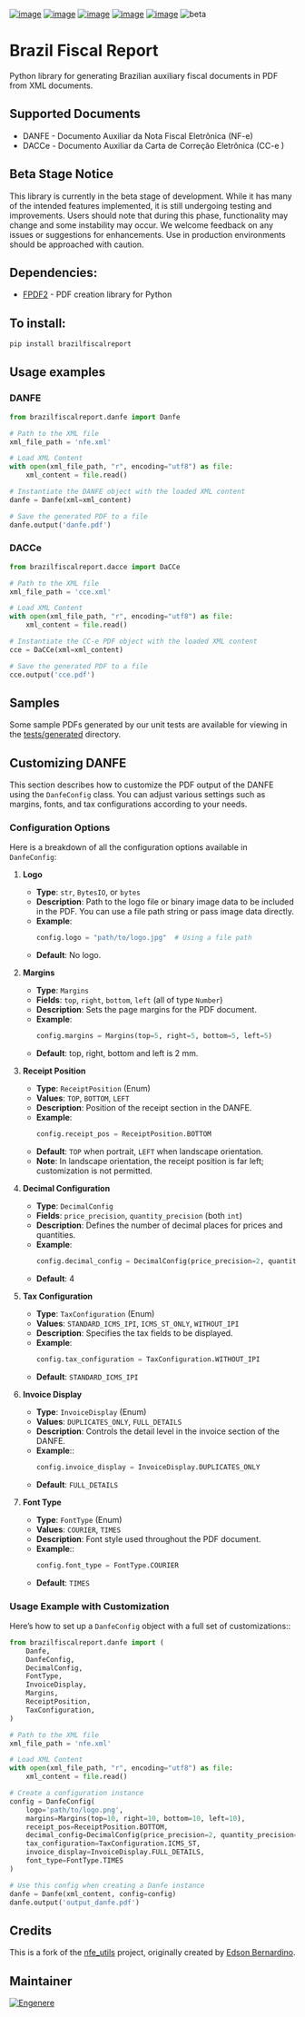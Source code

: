 [![image](https://github.com/engenere/BrazilFiscalReport/workflows/tests/badge.svg)](https://github.com/Engenere/BrazilFiscalReport/actions)
[![image](https://codecov.io/gh/engenere/BrazilFiscalReport/branch/main/graph/badge.svg)](https://app.codecov.io/gh/Engenere/BrazilFiscalReport)
[![image](https://img.shields.io/github/languages/top/Engenere/brazilfiscalreport)](https://pypi.org/project/BrazilFiscalReport/)
[![image](https://img.shields.io/pypi/v/brazilfiscalreport.svg)](https://pypi.org/project/BrazilFiscalReport/)
[![image](https://img.shields.io/pypi/l/brazilfiscalreport)](https://github.com/Engenere/BrazilFiscalReport/blob/main/LICENSE)
![beta](https://img.shields.io/badge/status-beta-orange)
# Brazil Fiscal Report

Python library for generating Brazilian auxiliary fiscal documents in PDF from XML documents.

## Supported Documents

- DANFE - Documento Auxiliar da Nota Fiscal Eletrônica (NF-e)
- DACCe - Documento Auxiliar da Carta de Correção Eletrônica (CC-e )

## Beta Stage Notice

This library is currently in the beta stage of development. While it has many of the intended features implemented, it is still undergoing testing and improvements. Users should note that during this phase, functionality may change and some instability may occur. We welcome feedback on any issues or suggestions for enhancements. Use in production environments should be approached with caution.

## Dependencies:

- [FPDF2](https://github.com/py-pdf/fpdf2) - PDF creation library for Python

## To install:

```bash
pip install brazilfiscalreport
```

## Usage examples
### DANFE

```python
from brazilfiscalreport.danfe import Danfe

# Path to the XML file
xml_file_path = 'nfe.xml'

# Load XML Content
with open(xml_file_path, "r", encoding="utf8") as file:
    xml_content = file.read()

# Instantiate the DANFE object with the loaded XML content
danfe = Danfe(xml=xml_content)

# Save the generated PDF to a file
danfe.output('danfe.pdf')
```
### DACCe

```python
from brazilfiscalreport.dacce import DaCCe

# Path to the XML file
xml_file_path = 'cce.xml'

# Load XML Content
with open(xml_file_path, "r", encoding="utf8") as file:
    xml_content = file.read()

# Instantiate the CC-e PDF object with the loaded XML content
cce = DaCCe(xml=xml_content)

# Save the generated PDF to a file
cce.output('cce.pdf')
```

## Samples

Some sample PDFs generated by our unit tests are available for viewing in the [tests/generated](https://github.com/Engenere/BrazilFiscalReport/tree/main/tests/generated) directory.

## Customizing DANFE

This section describes how to customize the PDF output of the DANFE using the ``DanfeConfig`` class. You can adjust various settings such as margins, fonts, and tax configurations according to your needs.

###  Configuration Options

Here is a breakdown of all the configuration options available in ``DanfeConfig``:

1. **Logo**
   - **Type**: ``str``, ``BytesIO``, or ``bytes``
   - **Description**: Path to the logo file or binary image data to be included in the PDF. You can use a file path string or pass image data directly.
   - **Example**:
        ```python
       config.logo = "path/to/logo.jpg"  # Using a file path
      ```
   - **Default**: No logo.


2. **Margins**
   - **Type**: ``Margins``
   - **Fields**: ``top``, ``right``, ``bottom``, ``left`` (all of type ``Number``)
   - **Description**: Sets the page margins for the PDF document.
   - **Example**:
        ```python
        config.margins = Margins(top=5, right=5, bottom=5, left=5)
        ```
   - **Default**: top, right, bottom and left is 2 mm.

3. **Receipt Position**
   - **Type**: ``ReceiptPosition`` (Enum)
   - **Values**: ``TOP``, ``BOTTOM``, ``LEFT``
   - **Description**: Position of the receipt section in the DANFE.
   - **Example**:
        ```python
        config.receipt_pos = ReceiptPosition.BOTTOM
        ```
   - **Default**: ``TOP`` when portrait, ``LEFT`` when landscape orientation.
   - **Note**: In landscape orientation, the receipt position is far left; customization is not permitted.

4. **Decimal Configuration**
   - **Type**: ``DecimalConfig``
   - **Fields**: ``price_precision``, ``quantity_precision`` (both ``int``)
   - **Description**: Defines the number of decimal places for prices and quantities.
   - **Example**:
        ```python
       config.decimal_config = DecimalConfig(price_precision=2, quantity_precision=3)
        ```
   - **Default**: 4

5. **Tax Configuration**
   - **Type**: ``TaxConfiguration`` (Enum)
   - **Values**: ``STANDARD_ICMS_IPI``, ``ICMS_ST_ONLY``, ``WITHOUT_IPI``
   - **Description**: Specifies the tax fields to be displayed.
   - **Example**:
        ```python
        config.tax_configuration = TaxConfiguration.WITHOUT_IPI
        ```
   - **Default**: ``STANDARD_ICMS_IPI``

6. **Invoice Display**
   - **Type**: ``InvoiceDisplay`` (Enum)
   - **Values**: ``DUPLICATES_ONLY``, ``FULL_DETAILS``
   - **Description**: Controls the detail level in the invoice section of the DANFE.
   - **Example**::
        ```python
       config.invoice_display = InvoiceDisplay.DUPLICATES_ONLY
        ```
   - **Default**: ``FULL_DETAILS``

7. **Font Type**
   - **Type**: ``FontType`` (Enum)
   - **Values**: ``COURIER``, ``TIMES``
   - **Description**: Font style used throughout the PDF document.
   - **Example**::
        ```python
       config.font_type = FontType.COURIER
        ```
   - **Default**: ``TIMES``
### Usage Example with Customization

Here’s how to set up a ``DanfeConfig`` object with a full set of customizations::

```python
from brazilfiscalreport.danfe import (
    Danfe,
    DanfeConfig,
    DecimalConfig,
    FontType,
    InvoiceDisplay,
    Margins,
    ReceiptPosition,
    TaxConfiguration,
)

# Path to the XML file
xml_file_path = 'nfe.xml'

# Load XML Content
with open(xml_file_path, "r", encoding="utf8") as file:
    xml_content = file.read()

# Create a configuration instance
config = DanfeConfig(
    logo='path/to/logo.png',
    margins=Margins(top=10, right=10, bottom=10, left=10),
    receipt_pos=ReceiptPosition.BOTTOM,
    decimal_config=DecimalConfig(price_precision=2, quantity_precision=2),
    tax_configuration=TaxConfiguration.ICMS_ST,
    invoice_display=InvoiceDisplay.FULL_DETAILS,
    font_type=FontType.TIMES
)

# Use this config when creating a Danfe instance
danfe = Danfe(xml_content, config=config)
danfe.output('output_danfe.pdf')
```

## Credits
This is a fork of the [nfe_utils](https://github.com/edsonbernar/nfe_utils) project, originally created by [Edson Bernardino](https://github.com/edsonbernar).

## Maintainer
[![Engenere](https://storage.googleapis.com/eng-imagens/logo-fundo-preto.webp)]([#](https://engenere.one/))
